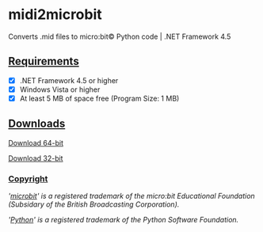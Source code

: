 # midi2microbit
Converts .mid files to micro:bit© Python code | .NET Framework 4.5

## <ins>Requirements</ins>
+ [x] .NET Framework 4.5 or higher
+ [x] Windows Vista or higher
+ [x] At least 5 MB of space free (Program Size: 1 MB)

## <ins>Downloads</ins>
[Download 64-bit](https://github.com/BlueJay113/midi2microbit/releases/latest/download/MidiToMicrobit_x64.EXE)

[Download 32-bit](https://github.com/BlueJay113/midi2microbit/releases/latest/download/MidiToMicrobit_x32.EXE)

### <ins>Copyright</ins>
_'[microbit](https://microbit.org)' is a registered trademark of the micro:bit Educational Foundation (Subsidary of the British Broadcasting Corporation)._

_'[Python](https://python.org)' is a registered trademark of the Python Software Foundation._
